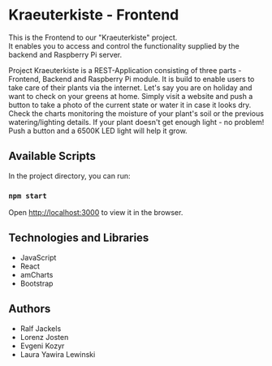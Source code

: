 # Kraeuterkiste - Frontend

This is the Frontend to our "Kraeuterkiste" project. <br>
It enables you to access and control the functionality supplied by the backend and Raspberry Pi server.

Project Kraeuterkiste is a REST-Application consisting of three parts - Frontend, Backend and Raspberry Pi module. It is build to enable users to take care of their plants via the internet. Let's say you are on holiday and want to check on your greens at home. Simply visit a website and push a button to take a photo of the current state or water it in case it looks dry. Check the charts monitoring the moisture of your plant's soil or the previous watering/lighting details. If your plant doesn't get enough light - no problem! Push a button and a 6500K LED light will help it grow.  

## Available Scripts

In the project directory, you can run:

### `npm start`

Open [http://localhost:3000](http://localhost:3000) to view it in the browser.


## Technologies and Libraries

- JavaScript
- React 
- amCharts 
- Bootstrap


## Authors

- Ralf Jackels
- Lorenz Josten
- Evgeni Kozyr
- Laura Yawira Lewinski


